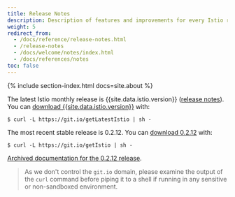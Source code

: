```yaml
---
title: Release Notes
description: Description of features and improvements for every Istio release.
weight: 5
redirect_from:
  - /docs/reference/release-notes.html
  - /release-notes
  - /docs/welcome/notes/index.html
  - /docs/references/notes
toc: false
---
```

{% include section-index.html docs=site.about %}

The latest Istio monthly release is {{site.data.istio.version}} ([release notes]({{site.data.istio.version}}.html)). You can
[download {{site.data.istio.version}}](https://github.com/istio/istio/releases) with:

```command
$ curl -L https://git.io/getLatestIstio | sh -
```

The most recent stable release is 0.2.12. You can [download 0.2.12](https://github.com/istio/istio/releases/tag/0.2.12) with:

```command
$ curl -L https://git.io/getIstio | sh -
```

[Archived documentation for the 0.2.12 release](https://archive.istio.io/v0.2/docs/).

> As we don't control the `git.io` domain, please examine the output of the `curl` command before piping it to a shell if running in any
sensitive or non-sandboxed environment.
